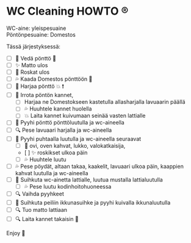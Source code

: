 # WC Cleaning HOWTO :registered:

WC-aine: yleispesuaine   
Pöntönpesuaine: Domestos

Tässä järjestyksessä:
- [ ] :toilet: Vedä pönttö :poop: 
- [ ] :sparkles: Matto ulos
- [ ] :runner: Roskat ulos
- [ ] :sweat_drops: Kaada Domestos pönttöön :toilet:
- [ ] :toilet: Harjaa pönttö :collision: :heavy_exclamation_mark:
- [ ] :toilet: Irrota pöntön kannet, 
    - [ ] Harjaa ne Domestokseen kastetulla allasharjalla lavuaarin päällä
    - [ ] :sweat_drops: Huuhtele kannet huolella
    - [ ] :collision: Laita kannet kuivumaan seinää vasten lattialle
- [ ] :toilet: Pyyhi pönttö pönttöluutulla ja wc-aineella
- [ ] :mag: Pese lavuaari harjalla ja wc-aineella
- [ ] :shower: Pyyhi puhtaalla luutulla ja wc-aineella seuraavat
    - [ ] :door: ovi, oven kahvat, lukko, valokatkaisija, 
    - [ ] :sparkles: roskikset ulkoa päin
    - [ ] :sweat_drops: Huuhtele luutu
- [ ] :sweat_drops: Pese pöydät, altaan takaa, kaakelit, lavuaari ulkoa päin, kaappien kahvat luutulla ja wc-aineella
- [ ] :shower: Suihkuta wc-ainetta lattialle, luutua mustalla lattialuutulla
    - [ ] :sweat_drops: Pese luutu kodinhoitohuoneessa 
- [ ] :mag: Vaihda pyyhkeet
- [ ] :foggy:	Suihkuta peiliin ikkunasuihke ja pyyhi kuivalla ikkunaluutulla
- [ ] :mag: Tuo matto lattiaan
- [ ] :mag: Laita kannet takaisin :toilet:

Enjoy :purple_heart:

